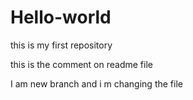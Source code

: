 # Hello-world
this is my first repository

this is the comment on readme file


I am new branch and i m changing the file
